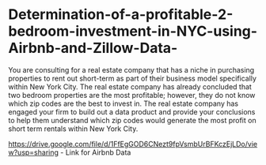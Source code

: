 # Determination-of-a-profitable-2-bedroom-investment-in-NYC-using-Airbnb-and-Zillow-Data-



You are consulting for a real estate company that has a niche in purchasing properties to
rent out short-term as part of their business model specifically within New York City. The
real estate company has already concluded that two bedroom properties are the most
profitable; however, they do not know which zip codes are the best to invest in.
The real estate company has engaged your firm to build out a data product and provide
your conclusions to help them understand which zip codes would generate the most
profit on short term rentals within New York City.



https://drive.google.com/file/d/1FfEgGOD6CNezt9fpVsmbUrBFKczEjLDo/view?usp=sharing - Link for Airbnb Data 

